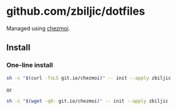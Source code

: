 # github.com/zbiljic/dotfiles

Managed using [chezmoi](https://github.com/twpayne/chezmoi).

## Install

### One-line install

```bash
sh -c "$(curl -fsLS git.io/chezmoi)" -- init --apply zbiljic
```

or

```bash
sh -c "$(wget -qO- git.io/chezmoi)" -- init --apply zbiljic
```
